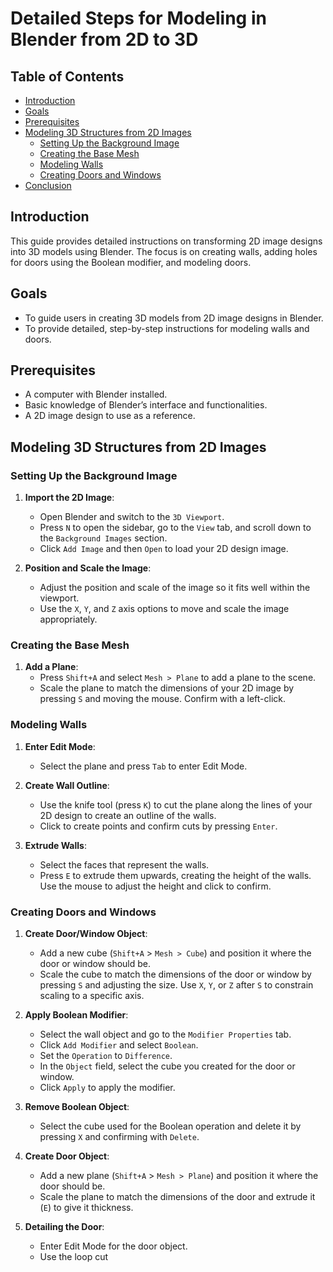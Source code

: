 # Detailed Steps for Modeling in Blender from 2D to 3D

## Table of Contents
- [Introduction](#introduction)
- [Goals](#goals)
- [Prerequisites](#prerequisites)
- [Modeling 3D Structures from 2D Images](#modeling-3d-structures-from-2d-images)
  - [Setting Up the Background Image](#setting-up-the-background-image)
  - [Creating the Base Mesh](#creating-the-base-mesh)
  - [Modeling Walls](#modeling-walls)
  - [Creating Doors and Windows](#creating-doors-and-windows)
- [Conclusion](#conclusion)

## Introduction
This guide provides detailed instructions on transforming 2D image designs into 3D models using Blender. The focus is on creating walls, adding holes for doors using the Boolean modifier, and modeling doors.

## Goals
- To guide users in creating 3D models from 2D image designs in Blender.
- To provide detailed, step-by-step instructions for modeling walls and doors.

## Prerequisites
- A computer with Blender installed.
- Basic knowledge of Blender’s interface and functionalities.
- A 2D image design to use as a reference.

## Modeling 3D Structures from 2D Images

### Setting Up the Background Image
1. **Import the 2D Image**:
   - Open Blender and switch to the `3D Viewport`.
   - Press `N` to open the sidebar, go to the `View` tab, and scroll down to the `Background Images` section.
   - Click `Add Image` and then `Open` to load your 2D design image.

2. **Position and Scale the Image**:
   - Adjust the position and scale of the image so it fits well within the viewport.
   - Use the `X`, `Y`, and `Z` axis options to move and scale the image appropriately.

### Creating the Base Mesh
1. **Add a Plane**:
   - Press `Shift+A` and select `Mesh > Plane` to add a plane to the scene.
   - Scale the plane to match the dimensions of your 2D image by pressing `S` and moving the mouse. Confirm with a left-click.

### Modeling Walls
1. **Enter Edit Mode**:
   - Select the plane and press `Tab` to enter Edit Mode.

2. **Create Wall Outline**:
   - Use the knife tool (press `K`) to cut the plane along the lines of your 2D design to create an outline of the walls.
   - Click to create points and confirm cuts by pressing `Enter`.

3. **Extrude Walls**:
   - Select the faces that represent the walls.
   - Press `E` to extrude them upwards, creating the height of the walls. Use the mouse to adjust the height and click to confirm.

### Creating Doors and Windows
1. **Create Door/Window Object**:
   - Add a new cube (`Shift+A` > `Mesh > Cube`) and position it where the door or window should be.
   - Scale the cube to match the dimensions of the door or window by pressing `S` and adjusting the size. Use `X`, `Y`, or `Z` after `S` to constrain scaling to a specific axis.

2. **Apply Boolean Modifier**:
   - Select the wall object and go to the `Modifier Properties` tab.
   - Click `Add Modifier` and select `Boolean`.
   - Set the `Operation` to `Difference`.
   - In the `Object` field, select the cube you created for the door or window.
   - Click `Apply` to apply the modifier.

3. **Remove Boolean Object**:
   - Select the cube used for the Boolean operation and delete it by pressing `X` and confirming with `Delete`.

4. **Create Door Object**:
   - Add a new plane (`Shift+A` > `Mesh > Plane`) and position it where the door should be.
   - Scale the plane to match the dimensions of the door and extrude it (`E`) to give it thickness.

5. **Detailing the Door**:
   - Enter Edit Mode for the door object.
   - Use the loop cut
